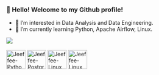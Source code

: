 ### 👋 Hello! Welcome to my Github profile!
- 👀 I’m interested in Data Analysis and Data Engineering.
- 🌱 I’m currently learning Python, Apache Airflow, Linux.

<div>
  <a href="https://www.linkedin.com/in/jefferson-knopf-0b007a111/" target="_blank"><img src="https://img.shields.io/badge/LinkedIn-0077B5?style=for-the-badge&logo=linkedin&logoColor=white" target="_blank"></a>
</div>

<div style=display: inline_block"><br>
  <a href="https://www.python.org/"><img align="center" alt="Jeeffee-Python" height="50" src="https://icongr.am/devicon/python-plain.svg?size=128&color=ffffff"></a> 
  <a href="https://www.postgresql.org/"><img align="center" alt="Jeeffee-PostgreSQL" height="50" src="https://icongr.am/devicon/postgresql-plain.svg?size=128&color=ffffff"></a> 
  <a href= "https://www.linux.org/"><img align="center" alt="Jeeffee-Linux" height="50" src="https://icongr.am/devicon/linux-plain.svg?size=128&color=ffffff"></a>
  <a href= "https://www.linux.org/"><img align="center" alt="Jeeffee-Linux" height="50" src="https://www.svgrepo.com/svg/353380/airflow"></a>
</div>
